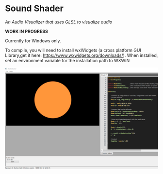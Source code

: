 # Sound Shader
*An Audio Visualizer that uses GLSL to visualize audio*

**WORK IN PROGRESS**

Currently for Windows only.

To compile, you will need to install wxWidgets (a cross platform GUI Library,get it here: https://www.wxwidgets.org/downloads/). When installed, set an environment variable for the installation path to WXWIN

![preview](images/preview1.png)

